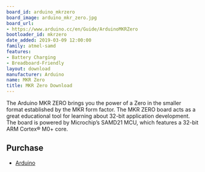 ```yaml
---
board_id: arduino_mkrzero
board_image: arduino_mkr_zero.jpg
board_url:
- https://www.arduino.cc/en/Guide/ArduinoMKRZero
bootloader_id: mkrzero
date_added: 2019-03-09 12:00:00
family: atmel-samd
features:
- Battery Charging
- Breadboard-Friendly
layout: download
manufacturer: Arduino
name: MKR Zero
title: MKR Zero Download
---
```


The Arduino MKR ZERO brings you the power of a Zero in the smaller format established by the MKR form factor. The MKR ZERO board acts as a great educational tool for learning about 32-bit application development. The board is powered by Microchip’s SAMD21 MCU, which features a 32-bit ARM Cortex® M0+ core.

## Purchase
* [Arduino](https://store.arduino.cc/usa/arduino-mkrzero)
